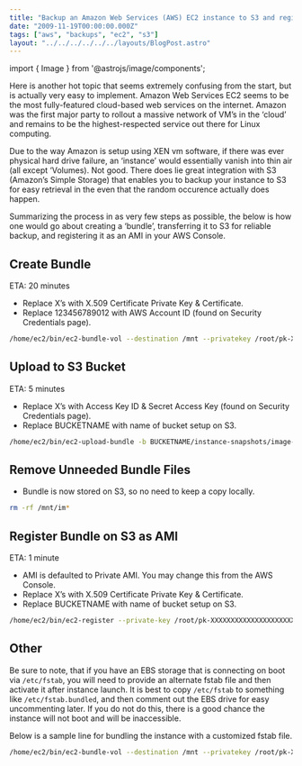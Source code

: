 ```yaml
---
title: "Backup an Amazon Web Services (AWS) EC2 instance to S3 and register it as an AMI"
date: "2009-11-19T00:00:00.000Z"
tags: ["aws", "backups", "ec2", "s3"]
layout: "../../../../../../layouts/BlogPost.astro"
---
```


import { Image } from '@astrojs/image/components';

Here is another hot topic that seems extremely confusing from the start, but is actually very easy to implement. Amazon Web Services EC2 seems to be the most fully-featured cloud-based web services on the internet. Amazon was the first major party to rollout a massive network of VM’s in the ‘cloud’ and remains to be the highest-respected service out there for Linux computing.

Due to the way Amazon is setup using XEN vm software, if there was ever physical hard drive failure, an ‘instance’ would essentially vanish into thin air (all except ‘Volumes). Not good. There does lie great integration with S3 (Amazon’s Simple Storage) that enables you to backup your instance to S3 for easy retrieval in the even that the random occurence actually does happen.

Summarizing the process in as very few steps as possible, the below is how one would go about creating a ‘bundle’, transferring it to S3 for reliable backup, and registering it as an AMI in your AWS Console.

## Create Bundle

ETA: 20 minutes

- Replace X’s with X.509 Certificate Private Key &amp; Certificate.
- Replace 123456789012 with AWS Account ID (found on Security Credentials page).

```bash
/home/ec2/bin/ec2-bundle-vol --destination /mnt --privatekey /root/pk-XXXXXXXXXXXXXXXXXXXXXXXXXXXXXXXX.pem --cert /root/cert-XXXXXXXXXXXXXXXXXXXXXXXXXXXXXXXX.pem --user 123456789012 --exclude /home --prefix image-20091119 --arch i386
```

## Upload to S3 Bucket

ETA: 5 minutes

- Replace X’s with Access Key ID &amp; Secret Access Key (found on Security Credentials page).
- Replace BUCKETNAME with name of bucket setup on S3.

```bash
/home/ec2/bin/ec2-upload-bundle -b BUCKETNAME/instance-snapshots/image-20091119 --manifest /mnt/image-20091119.manifest.xml --access-key XXXXXXXXXXXXXXXXXXXX --secret-key XXXXXXXXXXXXXXXXXXXXXXXXXXXXXXXXXXXXXXXX
```
## Remove Unneeded Bundle Files

- Bundle is now stored on S3, so no need to keep a copy locally.

```bash
rm -rf /mnt/im*
```

## Register Bundle on S3 as AMI

ETA: 1 minute

- AMI is defaulted to Private AMI. You may change this from the AWS Console.
- Replace X’s with X.509 Certificate Private Key &amp; Certificate.
- Replace BUCKETNAME with name of bucket setup on S3.

```bash
/home/ec2/bin/ec2-register --private-key /root/pk-XXXXXXXXXXXXXXXXXXXXXXXXXXXXXXXX.pem --cert /root/cert-XXXXXXXXXXXXXXXXXXXXXXXXXXXXXXXX.pem BUCKETNAME/instance-snapshots/image-20091119/image-20091119.manifest.xml
```

## Other

Be sure to note, that if you have an EBS storage that is connecting on boot via `/etc/fstab`, you will need to provide an alternate fstab file and then activate it after instance launch. It is best to copy `/etc/fstab` to something like `/etc/fstab.bundled`, and then comment out the EBS drive for easy uncommenting later. If you do not do this, there is a good chance the instance will not boot and will be inaccessible.

Below is a sample line for bundling the instance with a customized fstab file.

```bash
/home/ec2/bin/ec2-bundle-vol --destination /mnt --privatekey /root/pk-XXXXXXXXXXXXXXXXXXXXXXXXXXXXXXXX.pem --cert /root/cert-XXXXXXXXXXXXXXXXXXXXXXXXXXXXXXXX.pem --user 123456789012 --exclude /home --prefix image-20091119 --arch i386 --fstab /etc/fstab.bundled
```
